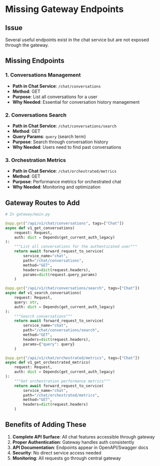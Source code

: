 # Missing Gateway Endpoints

## Issue
Several useful endpoints exist in the chat service but are not exposed through the gateway.

## Missing Endpoints

### 1. Conversations Management
- **Path in Chat Service**: `/chat/conversations`
- **Method**: GET
- **Purpose**: List all conversations for a user
- **Why Needed**: Essential for conversation history management

### 2. Conversations Search  
- **Path in Chat Service**: `/chat/conversations/search`
- **Method**: GET
- **Query Params**: `query` (search term)
- **Purpose**: Search through conversation history
- **Why Needed**: Users need to find past conversations

### 3. Orchestration Metrics
- **Path in Chat Service**: `/chat/orchestrated/metrics`
- **Method**: GET  
- **Purpose**: Performance metrics for orchestrated chat
- **Why Needed**: Monitoring and optimization

## Gateway Routes to Add

```python
# In gateway/main.py

@app.get("/api/v1/chat/conversations", tags=["Chat"])
async def v1_get_conversations(
    request: Request,
    auth: dict = Depends(get_current_auth_legacy)
):
    """List all conversations for the authenticated user"""
    return await forward_request_to_service(
        service_name="chat",
        path="/chat/conversations",
        method="GET",
        headers=dict(request.headers),
        params=dict(request.query_params)
    )

@app.get("/api/v1/chat/conversations/search", tags=["Chat"])
async def v1_search_conversations(
    request: Request,
    query: str,
    auth: dict = Depends(get_current_auth_legacy)
):
    """Search conversations"""
    return await forward_request_to_service(
        service_name="chat",
        path="/chat/conversations/search",
        method="GET",
        headers=dict(request.headers),
        params={"query": query}
    )

@app.get("/api/v1/chat/orchestrated/metrics", tags=["Chat"])
async def v1_get_orchestrated_metrics(
    request: Request,
    auth: dict = Depends(get_current_auth_legacy)
):
    """Get orchestration performance metrics"""
    return await forward_request_to_service(
        service_name="chat",
        path="/chat/orchestrated/metrics",
        method="GET",
        headers=dict(request.headers)
    )
```

## Benefits of Adding These
1. **Complete API Surface**: All chat features accessible through gateway
2. **Proper Authentication**: Gateway handles auth consistently
3. **API Documentation**: Endpoints appear in OpenAPI/Swagger docs
4. **Security**: No direct service access needed
5. **Monitoring**: All requests go through central gateway